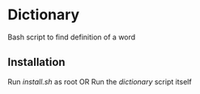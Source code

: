# Dictionary
Bash script to find definition of a word
## Installation
Run *install.sh* as root 
OR
Run the *dictionary* script itself
